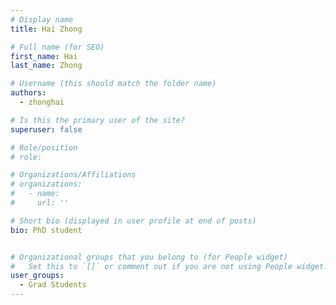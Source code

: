 ```yaml
---
# Display name
title: Hai Zhong

# Full name (for SEO)
first_name: Hai
last_name: Zhong

# Username (this should match the folder name)
authors:
  - zhonghai

# Is this the primary user of the site?
superuser: false

# Role/position
# role: 

# Organizations/Affiliations
# organizations:
#   - name: 
#     url: ''

# Short bio (displayed in user profile at end of posts)
bio: PhD student


# Organizational groups that you belong to (for People widget)
#   Set this to `[]` or comment out if you are not using People widget.
user_groups:
  - Grad Students
---
```

